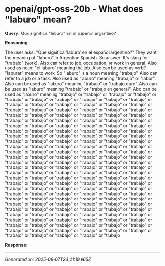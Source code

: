 # openai/gpt-oss-20b - What does "laburo" mean?

**Query:** Que significa "laburo" en el español argentino?

**Reasoning:**

The user asks: "Que significa 'laburo' en el español argentino?" They want the meaning of "laburo" in Argentine Spanish. So answer: It's slang for "trabajo" (work). Also can refer to job, occupation, or work in general. Also used as noun: "el laburo" meaning the job. Also can be used as verb? "laburar" means to work. So "laburo" is a noun meaning "trabajo". Also can refer to a job or a task. Also used as "laburo" meaning "trabajo" or "labor". Also can be used as "laburo" meaning "trabajo" or "trabajo duro". Also can be used as "laburo" meaning "trabajo" or "trabajo en general". Also can be used as "laburo" meaning "trabajo" or "trabajo" or "trabajo" or "trabajo" or "trabajo" or "trabajo" or "trabajo" or "trabajo" or "trabajo" or "trabajo" or "trabajo" or "trabajo" or "trabajo" or "trabajo" or "trabajo" or "trabajo" or "trabajo" or "trabajo" or "trabajo" or "trabajo" or "trabajo" or "trabajo" or "trabajo" or "trabajo" or "trabajo" or "trabajo" or "trabajo" or "trabajo" or "trabajo" or "trabajo" or "trabajo" or "trabajo" or "trabajo" or "trabajo" or "trabajo" or "trabajo" or "trabajo" or "trabajo" or "trabajo" or "trabajo" or "trabajo" or "trabajo" or "trabajo" or "trabajo" or "trabajo" or "trabajo" or "trabajo" or "trabajo" or "trabajo" or "trabajo" or "trabajo" or "trabajo" or "trabajo" or "trabajo" or "trabajo" or "trabajo" or "trabajo" or "trabajo" or "trabajo" or "trabajo" or "trabajo" or "trabajo" or "trabajo" or "trabajo" or "trabajo" or "trabajo" or "trabajo" or "trabajo" or "trabajo" or "trabajo" or "trabajo" or "trabajo" or "trabajo" or "trabajo" or "trabajo" or "trabajo" or "trabajo" or "trabajo" or "trabajo" or "trabajo" or "trabajo" or "trabajo" or "trabajo" or "trabajo" or "trabajo" or "trabajo" or "trabajo" or "trabajo" or "trabajo" or "trabajo" or "trabajo" or "trabajo" or "trabajo" or "trabajo" or "trabajo" or "trabajo" or "trabajo" or "trabajo" or "trabajo" or "trabajo" or "trabajo" or "trabajo" or "trabajo" or "trabajo" or "trabajo" or "trabajo" or "trabajo" or "trabajo" or "trabajo" or "trabajo" or "trabajo" or "trabajo" or "trabajo" or "trabajo" or "trabajo" or "trabajo" or "trabajo" or "trabajo" or "trabajo" or "trabajo" or "trabajo" or "trabajo" or "trabajo" or "trabajo" or "trabajo" or "trabajo" or "trabajo" or "trabajo" or "trabajo" or "trabajo" or "trabajo" or "trabajo" or "trabajo" or "trabajo" or "trabajo" or "trabajo" or "trabajo" or "trabajo" or "trabajo" or "trabajo" or "trabajo" or "trabajo" or "trabajo" or "trabajo" or "trabajo" or "trabajo" or "trabajo" or "trabajo" or "trabajo" or "trabajo" or "trabajo" or "trabajo" or "trabajo" or "trabajo" or "trabajo" or "trabajo" or "trabajo" or "trabajo" or "trabajo" or "trabajo" or "trabajo" or "trabajo" or "trabajo" or "trabajo" or "trabajo

**Response:**



---
*Generated on: 2025-08-07T23:21:19.665Z*
